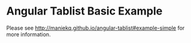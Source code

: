 Angular Tablist Basic Example
=================================

Please see http://maniekq.github.io/angular-tablist#example-simple for more information.
